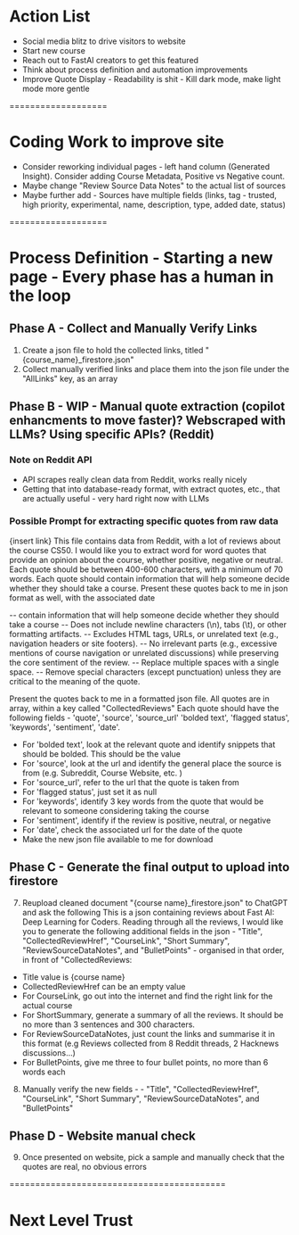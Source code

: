 # Action List
- Social media blitz to drive visitors to website
- Start new course
- Reach out to FastAI creators to get this featured
- Think about process definition and automation improvements
- Improve Quote Display - Readability is shit - Kill dark mode, make light mode more gentle

===================
# Coding Work to improve site
- Consider reworking individual pages - left hand column (Generated Insight). Consider adding Course Metadata, Positive vs Negative count. 
- Maybe change "Review Source Data Notes" to the actual list of sources
- Maybe further add - Sources have multiple fields (links, tag - trusted, high priority, experimental, name, description, type, added date, status)

===================

# Process Definition - Starting a new page - Every phase has a human in the loop
## Phase A - Collect and Manually Verify Links
1. Create a json file to hold the collected links, titled "{course_name}_firestore.json"
2. Collect manually verified links and place them into the json file under the "AllLinks" key, as an array <!-- human -->


## Phase B - WIP - Manual quote extraction (copilot enhancments to move faster)? Webscraped with LLMs? Using specific APIs? (Reddit)
### Note on Reddit API
- API scrapes really clean data from Reddit, works really nicely
- Getting that into database-ready format, with extract quotes, etc., that are actually useful - very hard right now with LLMs

### Possible Prompt for extracting specific quotes from raw data
{insert link}
This file contains data from Reddit, with a lot of reviews about the course CS50. 
I would like you to extract word for word quotes that provide an opinion about the course, whether positive, negative or neutral. Each quote should be  between 400-600 characters, with a minimum of 70 words. Each quote should contain information that will help someone decide whether they should take a course. Present these quotes back to me in json format as well, with the associated date



-- contain information that will help someone decide whether they should take a course
-- Does not include newline characters (\n), tabs (\t), or other formatting artifacts.
-- Excludes HTML tags, URLs, or unrelated text (e.g., navigation headers or site footers).
-- No irrelevant parts (e.g., excessive mentions of course navigation or unrelated discussions) while preserving the core sentiment of the review.
-- Replace multiple spaces with a single space.
-- Remove special characters (except punctuation) unless they are critical to the meaning of the quote.

Present the quotes back to me in a formatted json file. All quotes are in array, within a key called "CollectedReviews" 
Each quote should have the following fields - 'quote', 'source', 'source_url' 'bolded text', 'flagged status', 'keywords', 'sentiment', 'date'. 
- For 'bolded text', look at the relevant quote and identify snippets that should be bolded. This should be the value
- For 'source', look at the url and identify the general place the source is from (e.g. Subreddit, Course Website, etc. )
- For 'source_url', refer to the url that the quote is taken from 
- For 'flagged status', just set it as null
- For 'keywords', identify 3 key words from the quote that would be relevant to someone considering taking the course
- For 'sentiment', identify if the review is positive, neutral, or negative
- For 'date', check the associated url for the date of the quote
- Make the new json file available to me for download



## Phase C - Generate the final output to upload into firestore
7. Reupload cleaned document "{course name}_firestore.json" to ChatGPT and ask the following
This is a json containing reviews about Fast AI: Deep Learning for Coders. Reading through all the reviews, I would like you to generate the following additional fields in the json - "Title", "CollectedReviewHref", "CourseLink", "Short Summary", "ReviewSourceDataNotes", and "BulletPoints" - organised in that order, in front of "CollectedReviews: 
- Title value is {course name}
- CollectedReviewHref can be an empty value
- For CourseLink, go out into the internet and find the right link for the actual course
- For ShortSummary, generate a summary of all the reviews. It should be no more than 3 sentences and 300 characters.
- For ReviewSourceDataNotes, just count the links and summarise it in this format (e.g Reviews collected from 8 Reddit threads, 2 Hacknews discussions...)
- For BulletPoints, give me three to four bullet points, no more than 6 words each
8. Manually verify the new fields - - "Title", "CollectedReviewHref", "CourseLink", "Short Summary", "ReviewSourceDataNotes", and "BulletPoints" <!-- human -->

## Phase D - Website manual check
9. Once presented on website, pick a sample and manually check that the quotes are real, no obvious errors


==========================================

# Next Level Trust

